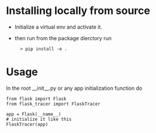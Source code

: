 # Installing locally from source

- Initialize a virtual env and activate it.

- then run from the package dierctory run
    
        > pip install -e .

# Usage

In the root \_\_init\_\_.py or any app initialization function do

    from flask import Flask
    from flask_tracer import FlaskTracer

    app = Flask(__name__)
    # initialize it like this
    FlaskTracer(app)

